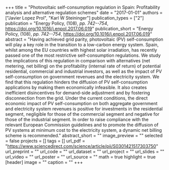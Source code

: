 +++
title = "Photovoltaic self-consumption regulation in Spain: Profitability analysis and alternative regulation schemes"
date = "2017-01-01"
authors = ["Javier Lopez Prol", "Karl W Steininger"]
publication_types = ["2"]
publication = "Energy Policy, (108), _pp. 742--754_, https://doi.org/10.1016/j.enpol.2017.06.019"
publication_short = "Energy Policy, (108), _pp. 742--754_, https://doi.org/10.1016/j.enpol.2017.06.019"
abstract = "Having achieved grid parity, photovoltaic (PV) self-consumption will play a key role in the transition to a low-carbon energy system. Spain, whilst among the EU countries with highest solar irradiation, has recently passed one of the most restrictive self-consumption regulations. We study the implications of this regulation in comparison with alternatives (net metering, net billing) on the profitability (internal rate of return) of potential residential, commercial and industrial investors, as well as the impact of PV self-consumption on government revenues and the electricity system. We find that this regulation hinders the diffusion of PV self-consumption applications by making them economically infeasible. It also creates inefficient disincentives for demand-side adjustment and by fostering disconnection from the grid. Under the current conditions, the direct economic impact of PV self-consumption on both aggregate government and electricity system revenues is positive for investments in the residential segment, negligible for those of the commercial segment and negative for those of the industrial segment. In order to raise compliance with the relevant European Commission guidelines and to promote the diffusion of PV systems at minimum cost to the electricity system, a dynamic net billing scheme is recommended."
abstract_short = ""
image_preview = ""
selected = false
projects = []
tags = []
url_pdf = "https://www.sciencedirect.com/science/article/pii/S0301421517303750"
url_preprint = ""
url_code = ""
url_dataset = ""
url_project = ""
url_slides = ""
url_video = ""
url_poster = ""
url_source = ""
math = true
highlight = true
[header]
image = ""
caption = ""
+++
